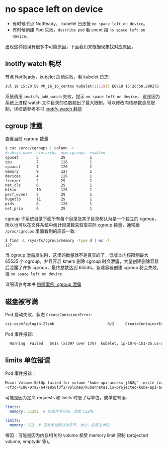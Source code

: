 # no space left on device

- 有时候节点 NotReady， kubelet 日志报 `no space left on device`。
- 有时候创建 Pod 失败，`describe pod` 看 event 报 `no space left on device`。

出现这种错误有很多中可能原因，下面我们来根据现象找对应原因。

## inotify watch 耗尽

节点 NotReady，kubelet 启动失败，看 kubelet 日志:

``` bash
Jul 18 15:20:58 VM_16_16_centos kubelet[11519]: E0718 15:20:58.280275   11519 raw.go:140] Failed to watch directory "/sys/fs/cgroup/memory/kubepods": inotify_add_watch /sys/fs/cgroup/memory/kubepods/burstable/pod926b7ff4-7bff-11e8-945b-52540048533c/6e85761a30707b43ed874e0140f58839618285fc90717153b3cbe7f91629ef5a: no space left on device
```

系统调用 `inotify_add_watch` 失败，提示 `no space left on device`， 这是因为系统上进程 watch 文件目录的总数超出了最大限制，可以修改内核参数调高限制，详细请参考本书 [inotify watch 耗尽](runnig-out-of-inotify-watches.md)

## cgroup 泄露

查看当前 cgroup 数量:

``` bash
$ cat /proc/cgroups | column -t
#subsys_name  hierarchy  num_cgroups  enabled
cpuset        5          29           1
cpu           7          126          1
cpuacct       7          126          1
memory        9          127          1
devices       4          126          1
freezer       2          29           1
net_cls       6          29           1
blkio         10         126          1
perf_event    3          29           1
hugetlb       11         29           1
pids          8          126          1
net_prio      6          29           1
```

cgroup 子系统目录下面所有每个目录及其子目录都认为是一个独立的 cgroup，所以也可以在文件系统中统计目录数来获取实际 cgroup 数量，通常跟 `/proc/cgroups` 里面看到的应该一致:

``` bash
$ find -L /sys/fs/cgroup/memory -type d | wc -l
127
```

当 cgroup 泄露发生时，这里的数量就不是真实的了，低版本内核限制最大 65535 个 cgroup，并且开启 kmem 删除 cgroup 时会泄露，大量创建删除容器后泄露了许多 cgroup，最终总数达到 65535，新建容器创建 cgroup 将会失败，报 `no space left on device`

详细请参考本书 [排障案例: cgroup 泄露](../../troubleshooting-cases/node/cgroup-leaking)

## 磁盘被写满

Pod 启动失败，状态 `CreateContainerError`:

``` bash
csi-cephfsplugin-27znb                        0/2     CreateContainerError   167        17h
```

Pod 事件报错:

``` bash
  Warning  Failed   5m1s (x3397 over 17h)  kubelet, ip-10-0-151-35.us-west-2.compute.internal  (combined from similar events): Error: container create failed: container_linux.go:336: starting container process caused "process_linux.go:399: container init caused \"rootfs_linux.go:58: mounting \\\"/sys\\\" to rootfs \\\"/var/lib/containers/storage/overlay/051e985771cc69f3f699895a1dada9ef6483e912b46a99e004af7bb4852183eb/merged\\\" at \\\"/var/lib/containers/storage/overlay/051e985771cc69f3f699895a1dada9ef6483e912b46a99e004af7bb4852183eb/merged/sys\\\" caused \\\"no space left on device\\\"\""
```

## limits 单位错误

Pod 事件报错：

```txt
Mount Volume.SetUp failed for volume "kube-api-access-j562g" :write /var/lib/kubelet/pods /7c251070
-cf3c-4180-97a2-647e858f3f2/volumes/kubernetes.io~projected/kube-api-access-j562g/..2023_07_25_07_25_22.573608539/ca.crt: no space left on device
```

可能是因为定义 requests 和 limits 时忘了写单位，或单位有误:

```yaml
limits:
  memory: 512mi  # 应该大写开头，改成 512Mi
```

```yaml
limits:
  memory: 512  # 没有单位默认为字节，太小，应带上单位
```

根因：可能是因为内存相关的 volume 都受 memory limit 限制 (projected volume, emptydir 等)。
